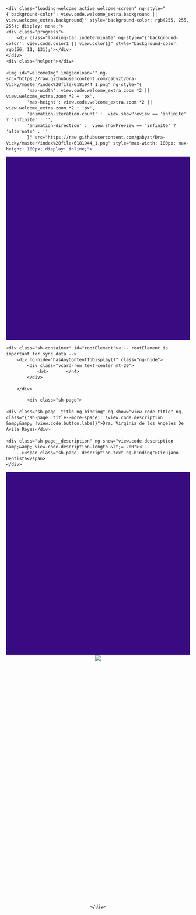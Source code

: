 <html lang="es"><head>
<title>Dra vicky</title>
 <link rel="stylesheet" type="text/css" href="index%20file/segundostl.css">
<link rel="stylesheet" type="text/css" href="https://github.com/gabyzt/Dra-Vicky/blob/master/index%20file/photoswipe.css">
<link rel="stylesheet" type="text/css" href="P%C3%A1gina%20App%20Archivos/default-skin.css">
</head>

       


    <div class="loading-welcome active welcome-screen" ng-style="{'background-color': view.code.welcome_extra.background || view.welcome_extra.background}" style="background-color: rgb(255, 255, 255); display: none;">
    <div class="progress">
        <div class="loading-bar indeterminate" ng-style="{'background-color': view.code.color1 || view.color1}" style="background-color: rgb(56, 11, 131);"></div>
    </div>
    <div class="helper"></div>
    
    <img id="welcomeImg" imageonload="" ng-src="https://raw.githubusercontent.com/gabyzt/Dra-Vicky/master/index%20file/6181944_1.png" ng-style="{
            'max-width': view.code.welcome_extra.zoom *2 || view.welcome_extra.zoom *2 + 'px',
            'max-height': view.code.welcome_extra.zoom *2 || view.welcome_extra.zoom *2 + 'px',
            'animation-iteration-count' :  view.showPreview == 'infinite' ? 'infinite' : '',
            'animation-direction' :  view.showPreview == 'infinite' ? 'alternate' : ''
            }" src="https://raw.githubusercontent.com/gabyzt/Dra-Vicky/master/index%20file/6181944_1.png" style="max-width: 100px; max-height: 100px; display: inline;">
</div>
    


















<div class="sh-background" ng-style="getBackgroundStyles()" style="height: 500px; background-color: rgb(56, 11, 131); color: rgb(255, 255, 255);"></div>

    <div class="sh-container" id="rootElement"><!-- rootElement is important for sync data -->
        <div ng-hide="hasAnyContentToDisplay()" class="ng-hide">
            <div class="vcard-row text-center mt-20">
                <h4>       </h4>
            </div>
           
        </div>
       
      
            
      




<div ng-show="hasAnyContentToDisplay()">
   
            <div class="sh-page">

    <div class="sh-page__title ng-binding" ng-show="view.code.title" ng-class="{'sh-page__title--more-space': !view.code.description &amp;&amp; !view.code.button.label}">Dra. Virginia de los Angeles De Avila Reyes</div>

    <div class="sh-page__description" ng-show="view.code.description &amp;&amp; view.code.description.length &lt;= 200"><!--
        --><span class="sh-page__description-text ng-binding">Cirujano Dentista</span>
    </div>



<div class="sh-background" ng-style="getBackgroundStyles()" style="height: 500px; background-color: rgb(56, 11, 131); color: rgb(255, 255, 255);"> </div>




<center>
<!-- ngIf: !useGridView() --><div ng-if="!useGridView()" class="ng-scope">
        <!-- ngRepeat: image in view.code.images track by $index --><sh-gallery-image ng-repeat="image in view.code.images track by $index" class="ng-scope"><div class="sh-image" ng-click="openGallery(image)" ng-style="getImageContainerStyle(image)" style="padding-bottom: 128.106%;"><img class="sh-image__image" ng-src="https://raw.githubusercontent.com/gabyzt/Dra-Vicky/master/index%20file/vi1f.jpg" ng-class="{'sh-image__image--loaded': image}" src="https://raw.githubusercontent.com/gabyzt/Dra-Vicky/master/index%20file/vi1f.jpg"></div></sh-gallery-image>

    
            
       
    </div>
</center>
